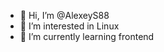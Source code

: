 - 👋 Hi, I’m @AlexeyS88
- 👀 I’m interested in Linux
- 🌱 I’m currently learning frontend
<!---
AlexeyS88/AlexeyS88 is a ✨ special ✨ repository because its `README.md` (this file) appears on your GitHub profile.
You can click the Preview link to take a look at your changes.
--->
